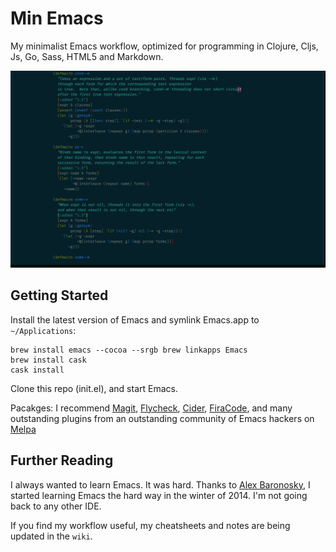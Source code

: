 # Min Emacs

My minimalist Emacs workflow, optimized for programming in Clojure, Cljs, Js,
Go, Sass, HTML5 and Markdown.

![](img/firacod-cider.png)

## Getting Started

Install the latest version of Emacs and symlink Emacs.app to `~/Applications`:

    brew install emacs --cocoa --srgb brew linkapps Emacs
	brew install cask
	cask install
	
Clone this repo (init.el), and start Emacs.

Pacakges: I recommend [Magit](https://github.com/magit/magit),
[Flycheck](http://www.flycheck.org),
[Cider](https://github.com/clojure-emacs/cider),
[FiraCode](https://github.com/tonsky/FiraCode), and many outstanding plugins
from an outstanding community of Emacs hackers on [Melpa](https://melpa.org/#/)

## Further Reading

I always wanted to learn Emacs. It was hard. Thanks to
[Alex Baronosky](https://github.com/AlexBaranosky), I started learning Emacs the
hard way in the winter of 2014. I'm not going back to any other IDE. 

If you find my workflow useful, my cheatsheets and notes are being updated in
the `wiki`.
